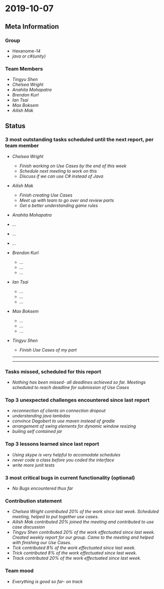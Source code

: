 # 2019-10-07

## Meta Information

### Group

 * Hexanome-*14*
 * *java or c#(unity)*

### Team Members

 * *Tingyu Shen*
 * *Chelsea Wright*
 * *Anahita Mohapatra*
 * *Brendon Kurl*
 * *Ian Tsai*
 * *Max Boksem*
 * *Ailish Mak*

## Status

### 3 most outstanding tasks scheduled until the next report, per team member

 * *Chelsea Wright*
   * *Finish working on Use Cases by the end of this week*
   * *Schedule next meeting to work on this*
   * *Discuss if we can use C# instead of Java*
   
   
 * *Ailish Mak*
   * *Finish creating Use Cases*
   * *Meet up with team to go over and review parts*
   * *Get a better understanding game rules*
 
 
  * *Anahita Mohapatra*
   * *...*
   * *...*
   * *...*

 
 * *Brendon Kurl*
   * *...*
   * *...*
   * *...*
 
 
 * *Ian Tsai*
   * *...*
   * *...*
   * *...*


* *Max Boksem*
   * *...*
   * *...*
   * *...*
 
 
 * *Tingyu Shen*
   * *Finish Use Cases of my part*
   * **
   * **



### Tasks missed, scheduled for this report

 * *Nothing has been missed- all deadlines achieved so far. Meetings scheduled to reach deadline for submission of Use Cases*

### Top 3 unexpected challenges encountered since last report

 * *reconnection of clients on connection dropout*
 * *understanding java lambdas*
 * *convince Dagobert to use maven instead of gradle*
 * *arrangement of swing elements for dynamic window resizing*
 * *builing self contained jar*

### Top 3 lessons learned since last report

 * *Using skype is very helpful to accomodate schedules*
 * *never code a class before you coded the interface*
 * *write more junit tests*

### 3 most critical bugs in current functionality (optional)

 * *No Bugs encountered thus far*

### Contribution statement

 * *Chelsea Wright contributed 20% of the work since last week. Scheduled meeting, helped to put together use cases.*
 * *Ailish Mak contributed 20% joined the meeting and contributed to use case discussion*
 * *Tingyu Shen contributed 20% of the work effectuated since last week. Created weekly report for our group. Came to the meeting and helped with finishing our Use Cases.*
 * *Tick contributed 8% of the work effectuated since last week.*
 * *Trick contributed 8% of the work effectuated since last week.*
 * *Track contributed 20% of the work effectuated since last week.*

### Team mood

 * *Everything is good so far- on track*

